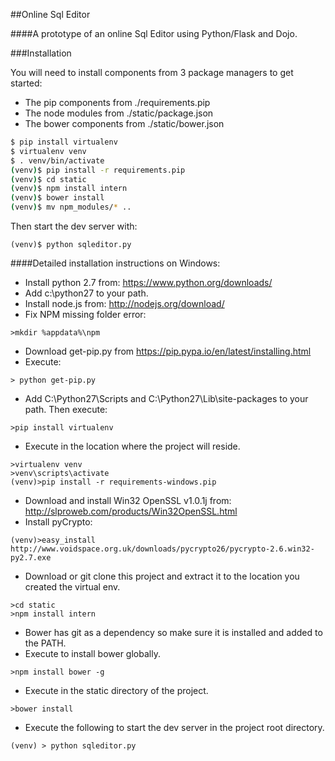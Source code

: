 ##Online Sql Editor

####A prototype of an online Sql Editor using Python/Flask and Dojo.

###Installation

You will need to install components from 3 package managers to get started:

* The pip components from ./requirements.pip
* The node modules from ./static/package.json
* The bower components from ./static/bower.json

```bash
$ pip install virtualenv
$ virtualenv venv
$ . venv/bin/activate
(venv)$ pip install -r requirements.pip
(venv)$ cd static
(venv)$ npm install intern
(venv)$ bower install
(venv)$ mv npm_modules/* ..
```

Then start the dev server with:

```
(venv)$ python sqleditor.py
```

####Detailed installation instructions on Windows:
* Install python 2.7 from: https://www.python.org/downloads/
* Add c:\python27 to your path. 
* Install node.js from: http://nodejs.org/download/ 
* Fix NPM missing folder error:
```
>mkdir %appdata%\npm
```
* Download get-pip.py from https://pip.pypa.io/en/latest/installing.html
* Execute:
```
> python get-pip.py
```
* Add C:\Python27\Scripts and C:\Python27\Lib\site-packages to your path. Then execute:
```
>pip install virtualenv
```
* Execute in the location where the project will reside.
```
>virtualenv venv
>venv\scripts\activate
(venv)>pip install -r requirements-windows.pip
```
* Download and install Win32 OpenSSL v1.0.1j from:
http://slproweb.com/products/Win32OpenSSL.html
* Install pyCrypto:
```
(venv)>easy_install http://www.voidspace.org.uk/downloads/pycrypto26/pycrypto-2.6.win32-py2.7.exe
```
* Download or git clone this project and extract it to the location you created the virtual env.
```
>cd static
>npm install intern
```
* Bower has git as a dependency so make sure it is installed and added to the PATH.
* Execute to install bower globally.
```
>npm install bower -g
```
* Execute in the static directory of the project.
```
>bower install
```
* Execute the following to start the dev server in the project root directory.
```
(venv) > python sqleditor.py
```

